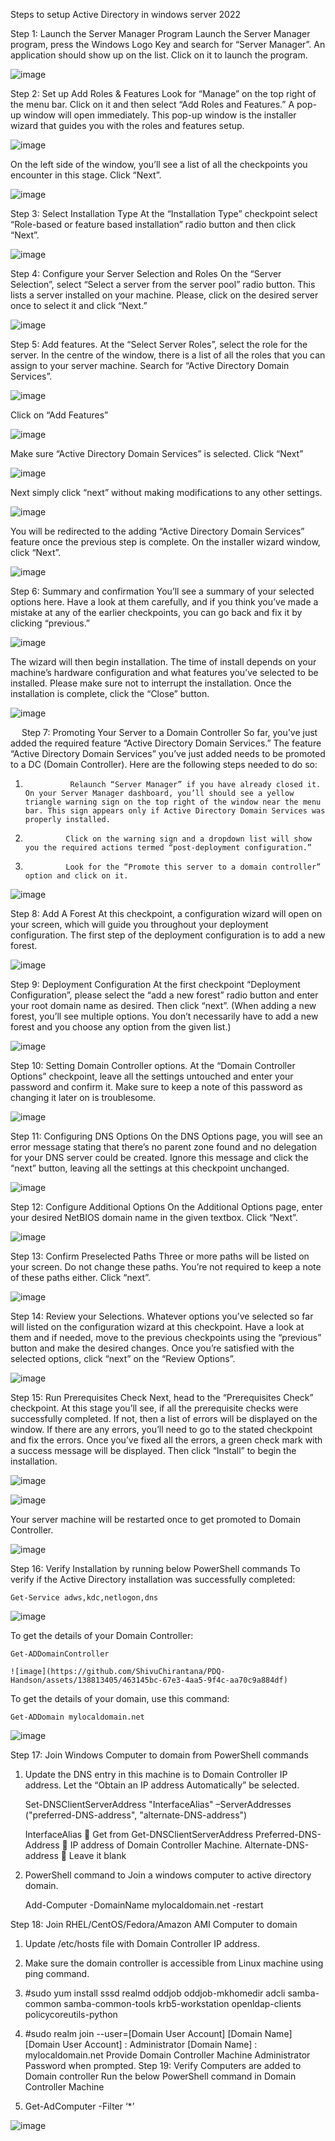 
Steps to setup Active Directory in windows server 2022

Step 1: Launch the Server Manager Program
Launch the Server Manager program, press the Windows Logo Key and search for “Server Manager”. An application should show up on the list. Click on it to launch the program.

![image](https://github.com/ShivuChirantana/PDQ-Handson/assets/138813405/6a145514-dda0-448d-90c1-e511eb6d1221)

 
Step 2: Set up Add Roles & Features
Look for “Manage” on the top right of the menu bar. Click on it and then select “Add Roles and Features.” A pop-up window will open immediately. This pop-up window is the installer wizard that guides you with the roles and features setup.

![image](https://github.com/ShivuChirantana/PDQ-Handson/assets/138813405/cfa08af9-b8e3-40ee-9e69-6206f90bb979)
 
On the left side of the window, you’ll see a list of all the checkpoints you encounter in this stage. Click “Next”.

![image](https://github.com/ShivuChirantana/PDQ-Handson/assets/138813405/52c0ff76-1ba7-4bfd-82ac-2c423a56c074)

Step 3: Select Installation Type
At the “Installation Type” checkpoint select “Role-based or feature based installation” radio button and then click “Next”.

![image](https://github.com/ShivuChirantana/PDQ-Handson/assets/138813405/a6ed67d0-007d-4393-999b-db2fa8749df4)
 

Step 4: Configure your Server Selection and Roles
On the “Server Selection”, select “Select a server from the server pool” radio button. This lists a server installed on your machine. Please, click on the desired server once to select it and click “Next.”

![image](https://github.com/ShivuChirantana/PDQ-Handson/assets/138813405/32ec7dc2-dfc4-48c2-b06d-23377b31317f)

 
Step 5:  Add features.
At the “Select Server Roles”, select the role for the server. In the centre of the window, there is a list of all the roles that you can assign to your server machine. Search for “Active Directory Domain Services”. 

![image](https://github.com/ShivuChirantana/PDQ-Handson/assets/138813405/0ba413ac-b402-4127-9f9c-cbeaef0de53b)

Click on “Add Features”

![image](https://github.com/ShivuChirantana/PDQ-Handson/assets/138813405/b7a99494-2cca-4eb8-8783-2aed42be0f09)

Make sure “Active Directory Domain Services” is selected. Click “Next”

![image](https://github.com/ShivuChirantana/PDQ-Handson/assets/138813405/f1af6893-0676-40ac-aef7-732bf682f70a)

 Next simply click “next” without making modifications to any other settings.

 ![image](https://github.com/ShivuChirantana/PDQ-Handson/assets/138813405/f319163b-0192-456d-9468-c31ef91eb273)

 You will be redirected to the adding “Active Directory Domain Services” feature once the previous step is complete. On the installer wizard window, click “Next”.

![image](https://github.com/ShivuChirantana/PDQ-Handson/assets/138813405/d6f81734-6cb0-4ce2-808d-1f9f31e54bd7)

Step 6: Summary and confirmation
You’ll see a summary of your selected options here. Have a look at them carefully, and if you think you’ve made a mistake at any of the earlier checkpoints, you can go back and fix it by clicking “previous.” 

![image](https://github.com/ShivuChirantana/PDQ-Handson/assets/138813405/1cc900ee-1cd0-4dc6-a13d-1796b348202a)

 
 The wizard will then begin installation. The time of install depends on your machine’s hardware configuration and what features you’ve selected to be installed. Please make sure not to interrupt the installation. Once the installation is complete, click the “Close” button.

 ![image](https://github.com/ShivuChirantana/PDQ-Handson/assets/138813405/5773b17e-914f-4769-a944-0cb0a158be58)

 
Step 7: Promoting Your Server to a Domain Controller
So far, you’ve just added the required feature “Active Directory Domain Services.” The feature “Active Directory Domain Services” you’ve just added needs to be promoted to a DC (Domain Controller). Here are the following steps needed to do so:
1.               Relaunch “Server Manager” if you have already closed it. On your Server Manager dashboard, you’ll should see a yellow triangle warning sign on the top right of the window near the menu bar. This sign appears only if Active Directory Domain Services was properly installed.
2.              Click on the warning sign and a dropdown list will show you the required actions termed “post-deployment configuration.”
3.              Look for the “Promote this server to a domain controller” option and click on it.

 ![image](https://github.com/ShivuChirantana/PDQ-Handson/assets/138813405/616b9837-bb37-48a8-9aff-92e322d68467)

Step 8: Add A Forest
At this checkpoint, a configuration wizard will open on your screen, which will guide you throughout your deployment configuration. The first step of the deployment configuration is to add a new forest.

![image](https://github.com/ShivuChirantana/PDQ-Handson/assets/138813405/a43189e5-34ed-40c6-92bc-09ffed856a2f)

 
Step 9: Deployment Configuration
At the first checkpoint “Deployment Configuration”, please select the “add a new forest” radio button and enter your root domain name as desired. Then click “next”. (When adding a new forest, you’ll see multiple options. You don’t necessarily have to add a new forest and you choose any option from the given list.)

![image](https://github.com/ShivuChirantana/PDQ-Handson/assets/138813405/128ac27d-b43b-4012-b4d3-c17858866e11)

 
Step 10: Setting Domain Controller options.
At the “Domain Controller Options” checkpoint, leave all the settings untouched and enter your password and confirm it. Make sure to keep a note of this password as changing it later on is troublesome.

![image](https://github.com/ShivuChirantana/PDQ-Handson/assets/138813405/f9c0fbb1-4408-46b6-a733-5188971d6ec3)

 
Step 11: Configuring DNS Options
On the DNS Options page, you will see an error message stating that there’s no parent zone found and no delegation for your DNS server could be created. Ignore this message and click the “next” button, leaving all the settings at this checkpoint unchanged.

![image](https://github.com/ShivuChirantana/PDQ-Handson/assets/138813405/f5f3c69e-e85d-4d8e-9fcb-9f68cbcac688)

 
Step 12: Configure Additional Options
On the Additional Options page, enter your desired NetBIOS domain name in the given textbox. Click “Next”.

![image](https://github.com/ShivuChirantana/PDQ-Handson/assets/138813405/51d9bc84-99c5-41fd-a337-c5637949733e)

 
Step 13: Confirm Preselected Paths
 Three or more paths will be listed on your screen. Do not change these paths. You’re not required to keep a note of these paths either. Click “next”.

 ![image](https://github.com/ShivuChirantana/PDQ-Handson/assets/138813405/165ae810-c948-4e36-a7b8-c1db789b6606)


Step 14: Review your Selections.
Whatever options you’ve selected so far will listed on the configuration wizard at this checkpoint. Have a look at them and if needed, move to the previous checkpoints using the “previous” button and make the desired changes. Once you’re satisfied with the selected options, click “next” on the “Review Options”.

![image](https://github.com/ShivuChirantana/PDQ-Handson/assets/138813405/137fe161-f11e-4087-a93a-0a701fbf03f7)

 
Step 15: Run Prerequisites Check
 Next, head to the “Prerequisites Check” checkpoint. At this stage you’ll see, if all the prerequisite checks were successfully completed. If not, then a list of errors will be displayed on the window. If there are any errors, you’ll need to go to the stated checkpoint and fix the errors. Once you’ve fixed all the errors, a green check mark with a success message will be displayed. Then click “Install” to begin the installation.

 ![image](https://github.com/ShivuChirantana/PDQ-Handson/assets/138813405/e2802077-4eed-4c90-8f8a-31ec6b89905b)

![image](https://github.com/ShivuChirantana/PDQ-Handson/assets/138813405/f5262cfa-50e9-48fd-9e2c-55d163814cdc)

  
Your server machine will be restarted once to get promoted to Domain Controller.
 
![image](https://github.com/ShivuChirantana/PDQ-Handson/assets/138813405/06aa7df6-5920-4ad9-8fe1-76a2fcbb37f3)


Step 16: Verify Installation by running below PowerShell commands
To verify if the Active Directory installation was successfully completed:
    
    Get-Service adws,kdc,netlogon,dns

![image](https://github.com/ShivuChirantana/PDQ-Handson/assets/138813405/2f4c612e-9b46-4141-ade9-738227278172)

 
To get the details of your Domain Controller:

    Get-ADDomainController

    ![image](https://github.com/ShivuChirantana/PDQ-Handson/assets/138813405/463145bc-67e3-4aa5-9f4c-aa70c9a884df)

 
To get the details of your domain, use this command:

    Get-ADDomain mylocaldomain.net

 ![image](https://github.com/ShivuChirantana/PDQ-Handson/assets/138813405/2d59e5dc-d0e9-4e0f-9f5d-ed50c606dfa4)


Step 17: Join Windows Computer to domain from PowerShell commands

1.	Update the DNS entry in this machine is to Domain Controller IP address.  Let the “Obtain an IP address Automatically” be selected.
	
     Set-DNSClientServerAddress "InterfaceAlias" –ServerAddresses ("preferred-DNS-address", "alternate-DNS-address")

    InterfaceAlias  Get from Get-DNSClientServerAddress
    Preferred-DNS-Address  IP address of Domain Controller Machine.
    Alternate-DNS-address  Leave it blank

2.	PowerShell command to Join a windows computer to active directory domain.

  	Add-Computer -DomainName mylocaldomain.net -restart

Step 18: Join RHEL/CentOS/Fedora/Amazon AMI Computer to domain 

1.	Update /etc/hosts file with Domain Controller IP address.

2.	Make sure the domain controller is accessible from Linux machine using ping command.

3.	#sudo yum install sssd realmd oddjob oddjob-mkhomedir adcli samba-common samba-common-tools krb5-workstation openldap-clients policycoreutils-python

4.	#sudo realm join --user=[Domain User Account] [Domain Name]
[Domain User Account] : Administrator
[Domain Name] : mylocaldomain.net
Provide Domain Controller Machine Administrator Password when prompted.
Step 19: Verify Computers are added to Domain controller 
Run the below PowerShell command in Domain Controller Machine 

1.	Get-AdComputer -Filter ‘*’

   ![image](https://github.com/ShivuChirantana/PDQ-Handson/assets/138813405/da65ad05-6d79-4cb9-aef6-5e7b9ee87367)


 

